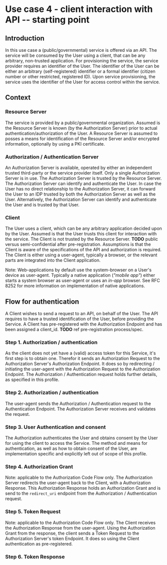 # Use case 4 - client interaction with API -- starting point


## Introduction
In this use case a (public/governmental) service is offered via an API.
The service will be consumed by the User using a client, that can be any arbitrary, non-trusted application.
For provisioning the service, the service provider requires an identifier of the User.
The identifier of the User can be either an arbitrary (self-registered) identifier or a formal identifier (citizen number or other restricted, registered ID).
Upon service provisioning, the service uses the identifier of the User for access control within the service.

## Context
### Resource Server
The service is provided by a public/governmental organization.
Assumed is the Resource Server is known (by the Authorization Server) prior to actual authentication/authorization of the User.
A Resource Server is assumed to posses a means for identification of the Resource Server and/or encrypted information, optionally by using a PKI certificate.

### Authorization / Authentication Server
An Authorization Server is available, operated by either an independent trusted third-party or the service provider itself.
Only a single Authorization Server is in use.
The Authorization Server is trusted by the Resource Server.
The Authorization Server can identify and authenticate the User.
In case the User has no direct relationship to the Authorization Server, it can forward the User to an IDP trusted by both the Authorization Server as well as the User.
Alternatively, the Authorization Server can identify and authenticate the User and is trusted by that User.


### Client
The User uses a client, which can be any arbitrary application decided upon by the User.
Assumed is that the User trusts this client for interaction with the service.
The Client is not trusted by the Resource Server.
   **TODO** public versus semi-confidential after pre-registration.
Assumptions is that the Client is aware of the specifications of the API and authorization is required.
The Client is either using a user-agent, typically a browser, or the relevant parts are integrated into the Client application.

Note:
Web-applications by default use the system-browser on a User's device as user-agent.
Typically a native application (_"mobile app"_) either starts a system browser as user-agent or uses an _in-app_ browser.
See RFC 8252 for more information on implementation of native applications.


## Flow for authentication
A Client wishes to send a request to an API, on behalf of the User.
The API requires to have a trusted identification of the User, before providing the Service.
A Client has pre-registered with the Authorization Endpoint and has been assigned a client_id.
    **TODO** ref pre-registration process/spec.

### Step 1. Authorization / authentication
As the client does not yet have a (valid) access token for this Service, it's first step is to obtain one.
Therefor it sends an Authorization Request to the Authorization Server's Authorization Endpoint.
It does so by redirecting / initiating the user-agent with the Authorization Request to the Authorization Endpoint.
The Authorization / Authentication request holds further details, as specified in this profile.

### Step 2. Authorization / authentication
The user-agent sends the Authorization / Authentication request to the Authentication Endpoint.
The Authorization Server receives and validates the request.

### Step 3. User Authentication and consent
The Authorization authenticates the User and obtains consent by the User for using the client to access the Service.
The method and means for authentication, as well as how to obtain consent of the User, are implementation specific and explicitly left out of scope of this profile.

### Step 4. Authorization Grant
Note: applicable to the Authorization Code Flow only.
The Authorization Server redirects the user-agent back to the Client, with a Authorization Response.
This Authorization Response holds an Authorization Grant and is send to the `redirect_uri` endpoint from the Authorization / Authentication request.

### Step 5. Token Request
Note: applicable to the Authorization Code Flow only.
The Client receives the Authorization Response from the user-agent.
Using the Authorization Grant from the response, the client sends a Token Request to the Authorization Server's token Endpoint.
It does so using the Client authentication as pre-registered.

### Step 6. Token Response


